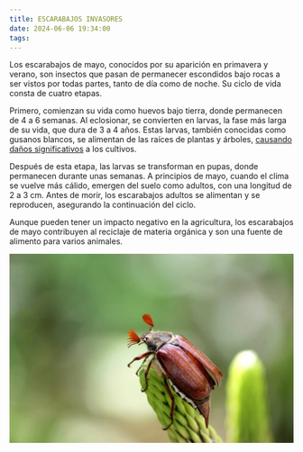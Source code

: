 ```yaml
---
title: ESCARABAJOS INVASORES
date: 2024-06-06 19:34:00
tags: 
---
```


Los escarabajos de mayo, conocidos por su aparición en primavera y verano, son insectos que pasan de permanecer escondidos bajo rocas a ser vistos por todas partes, tanto de día como de noche. Su ciclo de vida consta de cuatro etapas.

Primero, comienzan su vida como huevos bajo tierra, donde permanecen de 4 a 6 semanas. Al eclosionar, se convierten en larvas, la fase más larga de su vida, que dura de 3 a 4 años. Estas larvas, también conocidas como gusanos blancos, se alimentan de las raíces de plantas y árboles, [causando daños significativos](https://www.koppert.es/plagas-en-plantas/coleopteros/gusano-blanco-del-escarabajo-suanjanero/) a los cultivos.

Después de esta etapa, las larvas se transforman en pupas, donde permanecen durante unas semanas. A principios de mayo, cuando el clima se vuelve más cálido, emergen del suelo como adultos, con una longitud de 2 a 3 cm. Antes de morir, los escarabajos adultos se alimentan y se reproducen, asegurando la continuación del ciclo.

Aunque pueden tener un impacto negativo en la agricultura, los escarabajos de mayo contribuyen al reciclaje de materia orgánica y son una fuente de alimento para varios animales.

![Escarabajo de mayo](/images/escarabajo.jpg)
